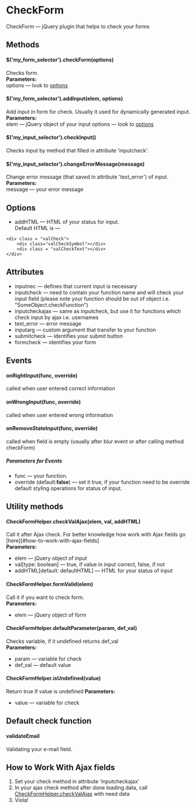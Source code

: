 # CheckForm
CheckForm — jQuery plugin that helps to check your forms
## Methods
#### $('my_form_selector').checkForm(options)
Checks form.  
**Parameters:**  
options — look to [options](#options)
#### $('my_form_selector').addInput(elem, options)
Add input in form for check. Usually it used for dynamically generated input.  
**Parameters:**  
elem — jQuery object of your input
options — look to [options](#options)
#### $('my_input_selector').checkInput()
Checks input by method that filled in attribute 'inputcheck'.
#### $('my_input_selector').changeErrorMessage(message)
Change error message (that saved in attribute 'text_error') of input.  
**Parameters:**  
message — your error message
## Options
- addHTML — HTML of your status for input.  
Default HTML is —
```
<div class = "valCheck">
	<div class="valCheckSymbol"></div>
	<div class = "valCheckText"></div>
</div>
```
## Attributes
- inputnec — defines that current input is necessary
- inputcheck — need to contain your function name and will check your input field (please note your function should be out of object i.e. "SomeObject.checkFunction")
- inputcheckajax — same as inputcheck, but use it for functions which check input by ajax i.e. usernames
- text_error — error message
- inputarg — custom argument that transfer to your function
- submitcheck — identifies your submit button  
- formcheck — identifies your form  
## Events  
#### onRightInput(func, override)  
called when user entered  correct information
#### onWrongInput(func, override)  
called when user entered wrong information
#### onRemoveStateInput(func, override)  
called when field is empty (usually after blur event or after calling method checkForm)  
##### Parameters for Events  
- func — your function.  
- override (default:**false**) — set it true, if your function need to be override default styling operations for status of input.  
## Utility methods  
#### CheckFormHelper.checkValAjax(elem, val, addHTML)  
Call it after Ajax check. For better knowledge how work with Ajax fields go [here][#how-to-work-with-ajax-fields]  
**Parameters:**  
- elem — jQuery object of input  
- val[type: boolean] — true, if value in input correct, false, if not  
- addHTML[default: defaultHTML] — HTML for your status of input  
#### CheckFormHelper.formValid(elem)  
Call it if you want to check form.  
**Parameters:**  
- elem — jQuery object of form  
#### CheckFormHelper.defaultParameter(param, def_val)  
Checks variable, if it undefined returns def_val  
**Parameters:**  
- param — variable for check  
- def_val — default value  
#### CheckFormHelper.isUndefined(value)  
Return true if value is undefined
**Parameters:**  
- value — variable for check
## Default check function  
#### validateEmail  
Validating your e-mail field.
## How to Work With Ajax fields  
1. Set your check method in attribute 'inputcheckajax'
2. In your ajax check method after done loading data, call [CheckFormHelper.checkValAjax](#checkformhelper.checkvalajax) with need data
3. Viola!
